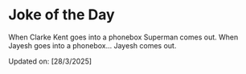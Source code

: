 # Joke of the Day

<!-- #joke -->
When Clarke Kent goes into a phonebox Superman comes out. When Jayesh goes into a phonebox... Jayesh comes out.

Updated on: [28/3/2025]
<!-- #jokeEnd -->